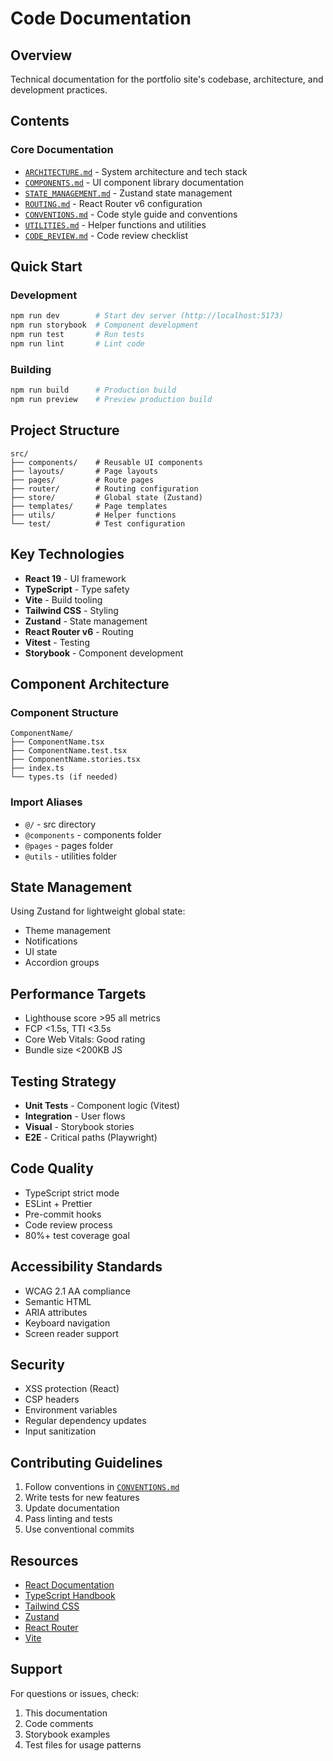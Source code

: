 # Code Documentation

## Overview
Technical documentation for the portfolio site's codebase, architecture, and development practices.

## Contents

### Core Documentation
- [`ARCHITECTURE.md`](./ARCHITECTURE.md) - System architecture and tech stack
- [`COMPONENTS.md`](./COMPONENTS.md) - UI component library documentation
- [`STATE_MANAGEMENT.md`](./STATE_MANAGEMENT.md) - Zustand state management
- [`ROUTING.md`](./ROUTING.md) - React Router v6 configuration
- [`CONVENTIONS.md`](./CONVENTIONS.md) - Code style guide and conventions
- [`UTILITIES.md`](./UTILITIES.md) - Helper functions and utilities
- [`CODE_REVIEW.md`](./CODE_REVIEW.md) - Code review checklist

## Quick Start

### Development
```bash
npm run dev        # Start dev server (http://localhost:5173)
npm run storybook  # Component development
npm run test       # Run tests
npm run lint       # Lint code
```

### Building
```bash
npm run build      # Production build
npm run preview    # Preview production build
```

## Project Structure
```
src/
├── components/    # Reusable UI components
├── layouts/       # Page layouts
├── pages/         # Route pages
├── router/        # Routing configuration
├── store/         # Global state (Zustand)
├── templates/     # Page templates
├── utils/         # Helper functions
└── test/          # Test configuration
```

## Key Technologies
- **React 19** - UI framework
- **TypeScript** - Type safety
- **Vite** - Build tooling
- **Tailwind CSS** - Styling
- **Zustand** - State management
- **React Router v6** - Routing
- **Vitest** - Testing
- **Storybook** - Component development

## Component Architecture

### Component Structure
```
ComponentName/
├── ComponentName.tsx
├── ComponentName.test.tsx
├── ComponentName.stories.tsx
├── index.ts
└── types.ts (if needed)
```

### Import Aliases
- `@/` - src directory
- `@components` - components folder
- `@pages` - pages folder
- `@utils` - utilities folder

## State Management
Using Zustand for lightweight global state:
- Theme management
- Notifications
- UI state
- Accordion groups

## Performance Targets
- Lighthouse score >95 all metrics
- FCP <1.5s, TTI <3.5s
- Core Web Vitals: Good rating
- Bundle size <200KB JS

## Testing Strategy
- **Unit Tests** - Component logic (Vitest)
- **Integration** - User flows
- **Visual** - Storybook stories
- **E2E** - Critical paths (Playwright)

## Code Quality
- TypeScript strict mode
- ESLint + Prettier
- Pre-commit hooks
- Code review process
- 80%+ test coverage goal

## Accessibility Standards
- WCAG 2.1 AA compliance
- Semantic HTML
- ARIA attributes
- Keyboard navigation
- Screen reader support

## Security
- XSS protection (React)
- CSP headers
- Environment variables
- Regular dependency updates
- Input sanitization

## Contributing Guidelines
1. Follow conventions in [`CONVENTIONS.md`](./CONVENTIONS.md)
2. Write tests for new features
3. Update documentation
4. Pass linting and tests
5. Use conventional commits

## Resources
- [React Documentation](https://react.dev)
- [TypeScript Handbook](https://www.typescriptlang.org/docs/)
- [Tailwind CSS](https://tailwindcss.com/docs)
- [Zustand](https://github.com/pmndrs/zustand)
- [React Router](https://reactrouter.com)
- [Vite](https://vitejs.dev)

## Support
For questions or issues, check:
1. This documentation
2. Code comments
3. Storybook examples
4. Test files for usage patterns